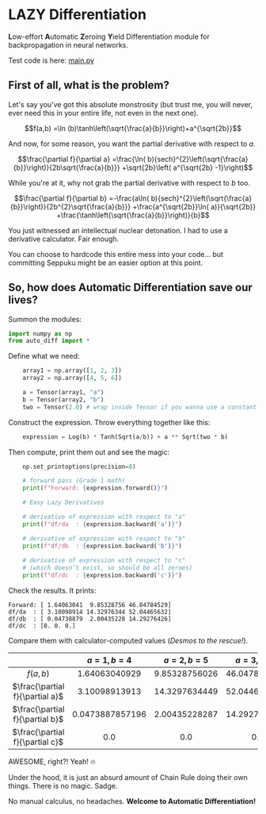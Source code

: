 # LAZY Differentiation

**L**ow-effort **A**utomatic **Z**eroing **Y**ield Differentiation module for backpropagation in neural networks.

Test code is here: [main.py](auto_diff/dev/main.py)

## First of all, what is the problem?

Let's say you've got this absolute monstrosity (but trust me, you will never, ever need this in your entire life, not even in the next one).

```math
f(a,b) =\ln (b)\tanh\left(\sqrt{\frac{a}{b}}\right)+a^{\sqrt{2b}}
```

And now, for some reason, you want the partial derivative with respect to $a$.

```math
\frac{\partial f}{\partial a} =\frac{\ln( b){sech}^{2}\left(\sqrt{\frac{a}{b}}\right)}{2b\sqrt{\frac{a}{b}}} +\sqrt{2b}\left( a^{\sqrt{2b} -1}\right)
```

While you're at it, why not grab the partial derivative with respect to $b$ too.

```math
\frac{\partial f}{\partial b} =-\frac{a\ln( b){sech}^{2}\left(\sqrt{\frac{a}{b}}\right)}{2b^{2}\sqrt{\frac{a}{b}}} +\frac{a^{\sqrt{2b}}\ln( a)}{\sqrt{2b}} +\frac{\tanh\left(\sqrt{\frac{a}{b}}\right)}{b}
```

You just witnessed an intellectual nuclear detonation. I had to use a derivative calculator. Fair enough.

You can choose to hardcode this entire mess into your code... but committing Seppuku might be an easier option at this point.

## So, how does **Automatic Differentiation** save our lives?

Summon the modules:

```python
import numpy as np
from auto_diff import *
```

Define what we need:

```python
    array1 = np.array([1, 2, 3])
    array2 = np.array([4, 5, 6])

    a = Tensor(array1, "a")
    b = Tensor(array2, "b")
    two = Tensor(2.0) # wrap inside Tensor if you wanna use a constant
```

Construct the expression. Throw everything together like this:

```python
    expression = Log(b) * Tanh(Sqrt(a/b)) + a ** Sqrt(two * b)
```

Then compute, print them out and see the magic:

```python
    np.set_printoptions(precision=8)

    # forward pass (Grade 1 math)
    print(f"Forward: {expression.forward()}")

    # Easy Lazy Derivatives

    # derivative of expression with respect to "a"
    print(f"df/da  : {expression.backward('a')}")

    # derivative of expression with respect to "b"
    print(f"df/db  : {expression.backward('b')}")
    
    # derivative of expression with respect to "c"
    # (which doesn’t exist, so should be all zeroes)
    print(f"df/dc  : {expression.backward('c')}")
```

Check the results. It prints:

```
Forward: [ 1.64063041  9.85328756 46.04784529]
df/da  : [ 3.10098914 14.32976344 52.04465632]
df/db  : [ 0.04738879  2.00435228 14.29276426]
df/dc  : [0. 0. 0.]
```

Compare them with calculator-computed values (*Desmos to the rescue!*).

| | $a=1,b=4$ | $a=2,b=5$ | $a=3,b=6$ |
| :---: | :---: | :---: | :---: |
| $f(a,b)$ | $1.64063040929$ | $9.85328756026$ | $46.0478452926$ |
| $\frac{\partial f}{\partial a}$ | $3.10098913913$ | $14.3297634449$ | $52.0446563188$ |
| $\frac{\partial f}{\partial b}$ | $0.0473887857196$ | $2.00435228287$ | $14.2927642565$ |
| $\frac{\partial f}{\partial c}$ | $0.0$ | $0.0$ | $0.0$ |

AWESOME, right?! Yeah! :fire:

Under the hood, it is just an absurd amount of Chain Rule doing their own things. There is no magic. Sadge.

No manual calculus, no headaches. **Welcome to Automatic Differentiation!**
